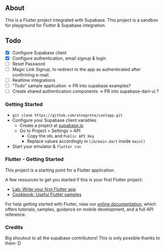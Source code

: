 
## About
This is a Flutter project integrated with Supabase. This project is a sandbox for playground for Flutter & Supabase integration.

## Todo
- [x] Configure Supabase client 
- [x] Configure authentication, email signup & login
- [ ] Reset Password
- [ ] Magic Link Signup, to redirect to the app as authenticated after confirming e-mail.
- [ ] Realtime integrations
- [ ] "Todo" sample application -> PR into supabase examples?
- [ ] Create shared authentication components -> PR into supabase-dart-ui ?

### Getting Started
- `git clone https://github.com/atnegrete/coolapp.git`
- Configure your Supabase client variables
  - Create a project at [supabase.io](https://app.supabase.io/)
  - Go to Project > Settings > API
    - Copy the `URL` and `Public API Key` 
    - Replace values accordingly in `lib/main.dart` inside `main()`
- Start your emulator & `flutter run`


### Flutter - Getting Started

This project is a starting point for a Flutter application.

A few resources to get you started if this is your first Flutter project:

- [Lab: Write your first Flutter app](https://flutter.dev/docs/get-started/codelab)
- [Cookbook: Useful Flutter samples](https://flutter.dev/docs/cookbook)

For help getting started with Flutter, view our
[online documentation](https://flutter.dev/docs), which offers tutorials,
samples, guidance on mobile development, and a full API reference.

### Credits
Big shoutout to all the supabase contributors! This is only possible thanks to them :D 


